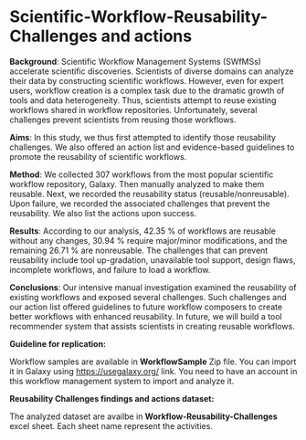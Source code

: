 # Scientific-Workflow-Reusability-Challenges and actions
**Background**: Scientific Workflow Management Systems (SWfMSs) accelerate scientific discoveries. Scientists of diverse domains can analyze their data by constructing scientific workflows. However, even for expert users, workflow creation is a complex task due to the dramatic growth of tools and data heterogeneity. Thus, scientists attempt to reuse existing workflows shared in workflow repositories. Unfortunately, several challenges prevent scientists from reusing those workflows.

**Aims**: In this study, we thus first attempted to identify those reusability challenges. We also offered an action list and evidence-based guidelines to promote the reusability of scientific workflows.

**Method**: We collected 307 workflows from the most popular scientific workflow repository, Galaxy. Then manually analyzed to make them reusable. Next, we recorded the reusability status (reusable/nonreusable). Upon failure, we recorded the associated challenges that prevent the reusability. We also list the actions upon success.

**Results**: According to our analysis, 42.35 \% of workflows are reusable without any changes, 30.94 \% require major/minor modifications, and the remaining 26.71 \% are nonreusable. The challenges that can prevent reusability include tool up-gradation, unavailable tool support, design flaws, incomplete workflows, and failure to load a workflow.

**Conclusions**: Our intensive manual investigation examined the reusability of existing workflows and exposed several challenges. Such challenges and our action list offered guidelines to future workflow composers to create better workflows with enhanced reusability. In future, we will build a tool recommender system that assists scientists in creating reusable workflows.

**Guideline for replication:**

Workflow samples are available in **WorkflowSample** Zip file. You can import it in Galaxy using https://usegalaxy.org/ link. You need to have an account in this workflow management system to import and analyze it.

**Reusability Challenges findings and actions dataset:**

The analyzed dataset are availbe in **Workflow-Reusability-Challenges** excel sheet. Each sheet name represent the activities.


